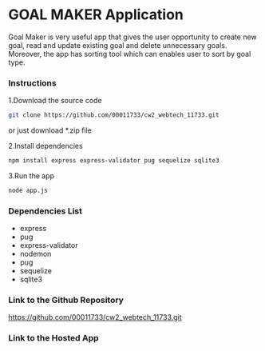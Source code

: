# GOAL MAKER Application

Goal Maker is very useful app that gives the user opportunity 
to create new goal, read and update existing goal and delete unnecessary goals.
Moreover, the app has sorting tool which can enables user to sort by goal type. 

### Instructions
1.Download the source code
```bash
git clone https://github.com/00011733/cw2_webtech_11733.git
```
or just download *.zip file

2.Install dependencies
```bash
npm install express express-validator pug sequelize sqlite3
```
3.Run the app
```bash
node app.js
```
### Dependencies List
- express
- pug 
- express-validator
- nodemon
- pug
- sequelize
- sqlite3


### Link to the Github Repository
https://github.com/00011733/cw2_webtech_11733.git


### Link to the Hosted App
